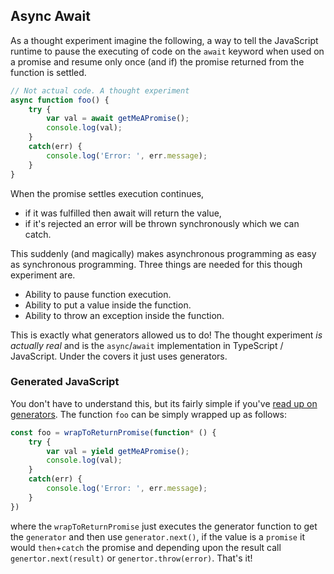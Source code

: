 ## Async Await

As a thought experiment imagine the following, a way to tell the JavaScript runtime to pause the executing of code on the `await` keyword when used on a promise and resume only once (and if) the promise returned from the function is settled.

```js
// Not actual code. A thought experiment
async function foo() {
    try {
        var val = await getMeAPromise();
        console.log(val);
    }
    catch(err) {
        console.log('Error: ', err.message);
    }
}
```

When the promise settles execution continues,

- if it was fulfilled then await will return the value,
- if it's rejected an error will be thrown synchronously which we can catch.

This suddenly (and magically) makes asynchronous programming as easy as synchronous programming. Three things are needed for this though experiment are.

- Ability to pause function execution.
- Ability to put a value inside the function.
- Ability to throw an exception inside the function.

This is exactly what generators allowed us to do! The thought experiment _is actually real_ and is the `async`/`await` implementation in TypeScript / JavaScript. Under the covers it just uses generators.

### Generated JavaScript

You don't have to understand this, but its fairly simple if you've [read up on generators](generators.md). The function `foo` can be simply wrapped up as follows:

```js
const foo = wrapToReturnPromise(function* () {
    try {
        var val = yield getMeAPromise();
        console.log(val);
    }
    catch(err) {
        console.log('Error: ', err.message);
    }
})
```

where the `wrapToReturnPromise` just executes the generator function to get the `generator` and then use `generator.next()`, if the value is a `promise` it would `then`+`catch` the promise and depending upon the result call `genertor.next(result)` or `genertor.throw(error)`. That's it!
